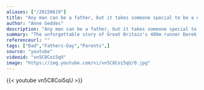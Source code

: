 ```yaml
---
aliases: ["/20150619"]
title: "Any man can be a father, but it takes someone special to be a dad"
author: "Anne Geddes"
description: "Any man can be a father, but it takes someone special to be a dad - Anne Geddes quotes from GetInspired365.com"
summary: "The unforgettable story of Great Britain's 400m runner Derek Redmond, whose hamstring snapped during his event but was determined to finish the race at the Barcelona 1992 Olympic Games, and did so with the help of his father."
referenceurl: ""
tags: ["Dad","Fathers-Day","Parents",]
source: "youtube"
videoid: "vn5C8Coi5qU"
image: "https://img.youtube.com/vi/vn5C8Coi5qU/0.jpg"
---
```


{{< youtube vn5C8Coi5qU >}}
